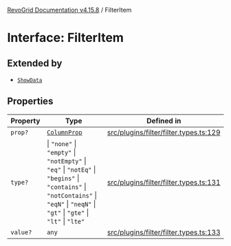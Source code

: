 [RevoGrid Documentation v4.15.8](README.md) / FilterItem

# Interface: FilterItem

## Extended by

- [`ShowData`](Interface.ShowData.md)

## Properties

| Property | Type | Defined in |
| ------ | ------ | ------ |
| `prop?` | [`ColumnProp`](TypeAlias.ColumnProp.md) | [src/plugins/filter/filter.types.ts:129](https://github.com/revolist/revogrid/blob/2ac43d2713c9d394ff33675f959c6432bf5aa023/src/plugins/filter/filter.types.ts#L129) |
| `type?` | \| `"none"` \| `"empty"` \| `"notEmpty"` \| `"eq"` \| `"notEq"` \| `"begins"` \| `"contains"` \| `"notContains"` \| `"eqN"` \| `"neqN"` \| `"gt"` \| `"gte"` \| `"lt"` \| `"lte"` | [src/plugins/filter/filter.types.ts:131](https://github.com/revolist/revogrid/blob/2ac43d2713c9d394ff33675f959c6432bf5aa023/src/plugins/filter/filter.types.ts#L131) |
| `value?` | `any` | [src/plugins/filter/filter.types.ts:133](https://github.com/revolist/revogrid/blob/2ac43d2713c9d394ff33675f959c6432bf5aa023/src/plugins/filter/filter.types.ts#L133) |
